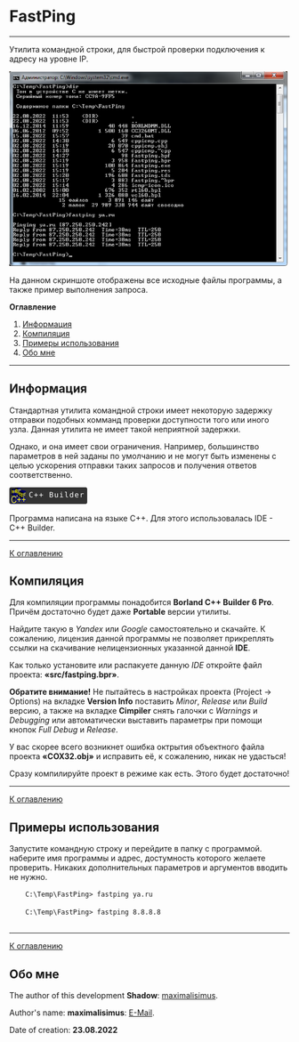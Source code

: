 # FastPing

---

Утилита командной строки, для быстрой проверки подключения к адресу на уровне IP.

<img src="image/fastping-scr.png" width="500px">

На данном скриншоте отображены все исходные файлы программы, а также пример выполнения запроса.

<a name="Oglavlenie"></a>

**Оглавление**

1. [Информация](#Info)
2. [Компиляция](#Compilation)
3. [Примеры использования](#Examples)
4. [Обо мне](#About)

---

## <a name="Info">Информация</a>

Стандартная утилита командной строки имеет некоторую задержку отправки подобных комманд проверки доступности того или иного узла. Данная утилита не имеет такой неприятной задержки. 

Однако, и она имеет свои ограничения. Например, большинство параметров в ней заданы по умолчанию и не могут быть изменены с целью ускорения отправки таких запросов и получения ответов соответственно.

<img src="image/cpp-builder-icon.svg" width="140">

Программа написана на языке C++. Для этого использовалась IDE - C++ Builder.

---

[К оглавлению](#Oglavlenie)

## <a name="Compilation">Компиляция</a>

Для компиляции программы понадобится **Borland C++ Builder 6 Pro**. Причём достаточно будет даже **Portable** версии утилиты.

Найдите такую в *Yandex* или *Google* самостоятельно и скачайте. К сожалению, лицензия данной программы не позволяет прикреплять ссылки на скачивание нелицензионных указанной данной **IDE**.

Как только установите или распакуете данную *IDE* откройте файл проекта: **«src/fastping.bpr»**.

**Обратите внимание!** Не пытайтесь в настройках проекта (Project -> Options) на вкладке **Version Info** поставить *Minor*, *Release* или *Build* версию, а также на вкладке **Cimpiler** снять галочки с *Warnings* и *Debugging* или автоматически выставить параметры при помощи кнопок *Full Debug* и *Release*. 

У вас скорее всего возникнет ошибка октрытия объектного файла проекта **«COX32.obj»** и исправить её, к сожалению, никак не удасться!

Сразу компилируйте проект в режиме как есть. Этого будет достаточно!

---

[К оглавлению](#Oglavlenie)

## <a name="Examples">Примеры использования</a>

Запустите командную строку и перейдите в папку с программой.
наберите имя программы и адрес, достумность которого желаете проверить. Никаких дополнительных параметров и аргументов вводить не нужно.

```
	C:\Temp\FastPing> fastping ya.ru
	
	C:\Temp\FastPing> fastping 8.8.8.8
	
```

---

[К оглавлению](#Oglavlenie)

## <a name="About">Обо мне</a>

The author of this development **Shadow**: [maximalisimus](https://github.com/maximalisimus).

Author's name: **maximalisimus**: [E-Mail](mailto:maximalis171091@yandex.ru).

Date of creation: **23.08.2022**

